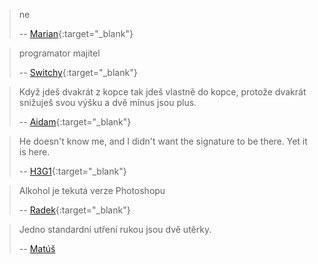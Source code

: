 > ne
>
> -- [Marian](https://twitter.com/MarianSamal){:target="_blank"}

> programator majitel
>
> -- [Switchy](https://steamcommunity.com/id/h0v3n){:target="_blank"}

> Když jdeš dvakrát z kopce tak jdeš vlastně do kopce, protože dvakrát snižuješ svou výšku a dvě mínus jsou plus.
>
> -- [Aidam](https://steamcommunity.com/id/theCaseus/){:target="_blank"}

> He doesn't know me, and I didn't want the signature to be there. Yet it is here.
>
> -- [H3G1](https://www.youtube.com/watch?v=dQw4w9WgXcQ){:target="_blank"}

> Alkohol je tekutá verze Photoshopu
>
> -- [Radek](https://www.instagram.com/radeks.exe/){:target="_blank"}

> Jedno standardní utření rukou jsou dvě utěrky.
> 
> -- [Matúš](https://mat.uuush.eu/)